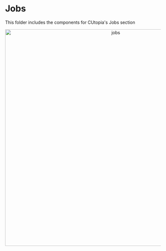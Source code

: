 # Jobs
This folder includes the components for CUtopia's Jobs section
</br>
<p align="center">
  <img src="https://github.com/FlyingTwigs/CUtopia/blob/temp-3/imagesforREADME/jobs.png" alt="jobs" width="700" >
</p>
